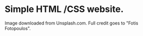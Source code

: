 # Simple HTML /CSS website.

Image downloaded from Unsplash.com.
Full credit goes to "Fotis Fotopoulos".
